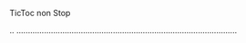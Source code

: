 TicToc non Stop

..
................................................................................................